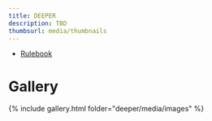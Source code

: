 ```yaml
---
title: DEEPER
description: TBD
thumbsurl: media/thumbnails
---
```

- [Rulebook](rules.html)

# Gallery
{% include gallery.html folder="deeper/media/images" %}
